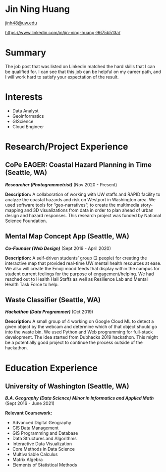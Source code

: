 # Jin Ning Huang

jinh48@uw.edu

https://www.linkedin.com/in/jin-ning-huang-9675b513a/

# Summary

The job post that was listed on Linkedin matched the hard skills that I can be qualified for. I can see that this job can be helpful on my career path, and I will work hard to satisfy your expectation of the result.

# Interests
* Data Analyst
* Geoinformatics
* GIScience
* Cloud Engineer

# Research/Project Experience

## CoPe EAGER: Coastal Hazard Planning in Time  (Seattle, WA)

***Researcher (Photogrammetrist)***
(Nov 2020 - Present)

**Description:**
A collaboration of working with UW staffs and RAPID facility to analyze the coastal hazards and risk on Westport in Washington area. We used software tools for “geo-narratives”; to create the multimedia story-mapping and 3D visualizations from data in order to plan ahead of urban design and hazard responses. This research project was funded by National Science Foundation.

## Mental Map Concept App (Seattle, WA)

***Co-Founder (Web Design)***
(Sept 2019 - April 2020)

**Description:**
A self-driven students’ group (2 people) for creating the interactive map that provided real-time UW mental health resources at ease. We also will create the Emoji mood feeds that display within the campus for student current feelings for the purpose of engagement/helping. We had reached out to Health Hall Staffs as well as Resilience Lab and Mental Health Task Force to help.

## Waste Classifier (Seattle, WA)

***Hackathon (Data Programmer)***
(Oct 2019)

**Description:**
A small group of 4 working on Google Cloud ML to detect a given object by the webcam and determine which of that object should go into the waste bin. We used Python and Web programming for full-stack development. The idea started from Dubhacks 2019 hackathon. This might be a potentially good project to continue the process outside of the hackathon.

# Education Experience

## University of Washington (Seattle, WA)
***B.A. Geography (Data Science)***
***Minor in Informatics and Applied Math***
(Sept 2016 - June 2021)

**Relevant Coursework:**
* Advanced Digital Geography
* GIS Data Management
* GIS Programming and Database
* Data Structures and Algorithms
* Interactive Data Visualization
* Core Methods in Data Science
* Multivariable Calculus
* Matrix Algebra
* Elements of Statistical Methods
